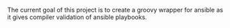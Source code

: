 The current goal of this project is to create a groovy wrapper for ansible as it gives compiler validation of ansible playbooks.